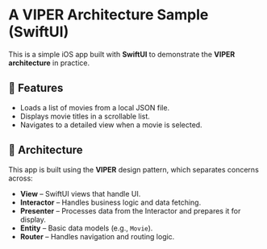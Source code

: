# A VIPER Architecture Sample (SwiftUI)

This is a simple iOS app built with **SwiftUI** to demonstrate the **VIPER architecture** in practice.

## 📱 Features

- Loads a list of movies from a local JSON file.
- Displays movie titles in a scrollable list.
- Navigates to a detailed view when a movie is selected.

## 🧱 Architecture

This app is built using the **VIPER** design pattern, which separates concerns across:

- **View** – SwiftUI views that handle UI.
- **Interactor** – Handles business logic and data fetching.
- **Presenter** – Processes data from the Interactor and prepares it for display.
- **Entity** – Basic data models (e.g., `Movie`).
- **Router** – Handles navigation and routing logic.

